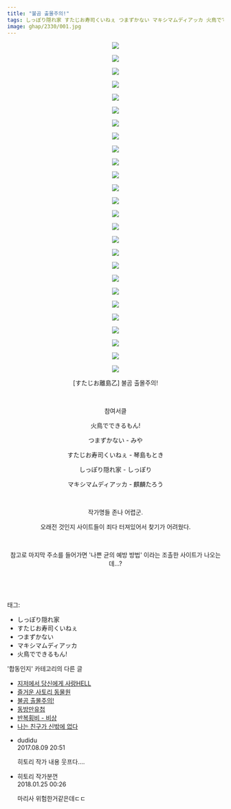 ```yaml
---
title: "불곰 출몰주의!"
tags: しっぽり隠れ家 すたじお寿司くいねぇ つまずかない マキシマムディアッカ 火鳥でできるもん! すたじお離島乙 합동인지
image: ghap/2330/001.jpg
---
```

<div class="article">
<p style="text-align: center; clear: none; float: none;"><img src="{{ site.nasurl }}/ghap/2330/001.jpg"/></p>
<p style="text-align: center; clear: none; float: none;"><img src="{{ site.nasurl }}/ghap/2330/002.jpg"/></p>
<p style="text-align: center; clear: none; float: none;"><img src="{{ site.nasurl }}/ghap/2330/003.jpg"/></p>
<p style="text-align: center; clear: none; float: none;"><img src="{{ site.nasurl }}/ghap/2330/004.jpg"/></p>
<p style="text-align: center; clear: none; float: none;"><img src="{{ site.nasurl }}/ghap/2330/005.jpg"/></p>
<p style="text-align: center; clear: none; float: none;"><img src="{{ site.nasurl }}/ghap/2330/006.jpg"/></p>
<p style="text-align: center; clear: none; float: none;"><img src="{{ site.nasurl }}/ghap/2330/007.jpg"/></p>
<p style="text-align: center; clear: none; float: none;"><img src="{{ site.nasurl }}/ghap/2330/008.jpg"/></p>
<p style="text-align: center; clear: none; float: none;"><img src="{{ site.nasurl }}/ghap/2330/009.jpg"/></p>
<p style="text-align: center; clear: none; float: none;"><img src="{{ site.nasurl }}/ghap/2330/010.jpg"/></p>
<p style="text-align: center; clear: none; float: none;"><img src="{{ site.nasurl }}/ghap/2330/011.jpg"/></p>
<p style="text-align: center; clear: none; float: none;"><img src="{{ site.nasurl }}/ghap/2330/012.jpg"/></p>
<p style="text-align: center; clear: none; float: none;"><img src="{{ site.nasurl }}/ghap/2330/013.jpg"/></p>
<p style="text-align: center; clear: none; float: none;"><img src="{{ site.nasurl }}/ghap/2330/014.jpg"/></p>
<p style="text-align: center; clear: none; float: none;"><img src="{{ site.nasurl }}/ghap/2330/015.jpg"/></p>
<p style="text-align: center; clear: none; float: none;"><img src="{{ site.nasurl }}/ghap/2330/016.jpg"/></p>
<p style="text-align: center; clear: none; float: none;"><img src="{{ site.nasurl }}/ghap/2330/017.jpg"/></p>
<p style="text-align: center; clear: none; float: none;"><img src="{{ site.nasurl }}/ghap/2330/018.jpg"/></p>
<p style="text-align: center; clear: none; float: none;"><img src="{{ site.nasurl }}/ghap/2330/019.jpg"/></p>
<p style="text-align: center; clear: none; float: none;"><img src="{{ site.nasurl }}/ghap/2330/020.jpg"/></p>
<p style="text-align: center; clear: none; float: none;"><img src="{{ site.nasurl }}/ghap/2330/021.jpg"/></p>
<p style="text-align: center; clear: none; float: none;"><img src="{{ site.nasurl }}/ghap/2330/022.jpg"/></p>
<p style="text-align: center; clear: none; float: none;"><img src="{{ site.nasurl }}/ghap/2330/023.jpg"/></p>
<p style="text-align: center; clear: none; float: none;"><img src="{{ site.nasurl }}/ghap/2330/024.jpg"/></p>
<p style="text-align: center; clear: none; float: none;"><img src="{{ site.nasurl }}/ghap/2330/025.jpg"/></p>
<p style="text-align: center; clear: none; float: none;"><img src="{{ site.nasurl }}/ghap/2330/026.jpg"/></p>
<p style="text-align: center; clear: none; float: none;">[すたじお離島乙] 불곰 출몰주의!</p>
<p style="text-align: center; clear: none; float: none;"><br/></p>
<p style="text-align: center; clear: none; float: none;">참여서클</p>
<p style="text-align: center; clear: none; float: none;">火鳥でできるもん!</p>
<p style="text-align: center; clear: none; float: none;">つまずかない - みや</p>
<p style="text-align: center; clear: none; float: none;">すたじお寿司くいねぇ - 琴島もとき</p>
<p style="text-align: center; clear: none; float: none;">しっぽり隠れ家 - しっぽり</p>
<p style="text-align: center; clear: none; float: none;">マキシマムディアッカ - 麒麟たろう</p>
<p style="text-align: center; clear: none; float: none;"><br/></p>
<p style="text-align: center; clear: none; float: none;">작가명들 존나 어렵군.</p>
<p style="text-align: center; clear: none; float: none;">오래전 것인지 사이트들이 죄다 터져있어서 찾기가 어려웠다.</p>
<p style="text-align: center; clear: none; float: none;"><br/></p>
<p style="text-align: center; clear: none; float: none;">참고로 마지막 주소를 들어가면 '나쁜 균의 예방 방법' 이라는 조촐한 사이트가 나오는데...?</p>
<p style="text-align: center; clear: none; float: none;"><br/></p>
<p><br/></p>
</div><div class="tagTrail">
<p>태그: </p>
<ul>
<li>しっぽり隠れ家</li>
<li>すたじお寿司くいねぇ</li>
<li>つまずかない</li>
<li>マキシマムディアッカ</li>
<li>火鳥でできるもん!</li>
</ul>
</div><div class="another">
<p>'합동인지' 카테고리의 다른 글</p>
<ul>
<li><a href="/2016-09-25-ghap_2342">지저에서 당신에게 사랑HELL</a></li>
<li><a href="/2016-09-25-ghap_2340">즐거운 사토리 동물원</a></li>
<li><a href="/2016-09-25-ghap_2330">불곰 출몰주의!</a></li>
<li><a href="/2016-09-24-ghap_2319">동방만유첩</a></li>
<li><a href="/2016-09-23-ghap_2314">반복횡비 - 비상</a></li>
<li><a href="/2016-09-23-ghap_2302">나는 친구가 신밖에 없다</a></li>
</ul>
</div><div class="cb_module cb_fluid">
<div class="cb_wrt cb_profile">
<div class="comment">
<ul>
<li class="cb_thumb_off" id="comment15055525">
<div class="cb_comment_area">
<div class="cb_info_area">
<div class="cb_section">
<span class="cb_nick_name">dudidu</span>
</div>
<div class="cb_section">
<span class="cb_date">2017.08.09 20:51 </span>
</div>
</div>
<div class="cb_dsc_comment">
<p class="cb_dsc">
											히토리 작가 내용 웃프다....
										</p>
</div>
</div></li>
<li class="cb_thumb_off" id="comment15182241">
<div class="cb_comment_area">
<div class="cb_info_area">
<div class="cb_section">
<span class="cb_nick_name">히토리 작가분껀</span>
</div>
<div class="cb_section">
<span class="cb_date">2018.01.25 00:26 </span>
</div>
</div>
<div class="cb_dsc_comment">
<p class="cb_dsc">
											마리사 위험한거같은데ㄷㄷ
										</p>
</div>
</div></li>
</ul>
</div>
</div><!-- commentList close -->
</div>